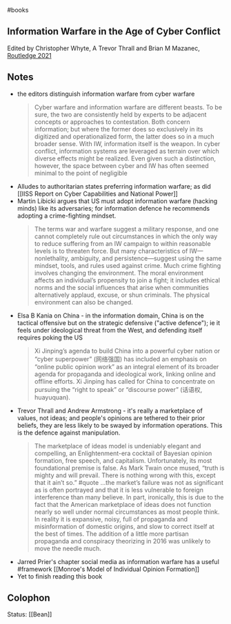  #books 

## Information Warfare in the Age of Cyber Conflict
Edited by Christopher Whyte, A Trevor Thrall and Brian M Mazanec, [Routledge 2021](https://www.routledge.com/Information-Warfare-in-the-Age-of-Cyber-Conflict/Whyte-Thrall-Mazanec/p/book/9781138600935)

## Notes
   - the editors distinguish information warfare from cyber warfare
	   > Cyber warfare and information warfare are different beasts. To be sure, the two are consistently held by experts to be adjacent concepts or approaches to contestation. Both concern information; but where the former does so exclusively in its digitized and operationalized form, the latter does so in a much broader sense. With IW, information itself is the weapon. In cyber conflict, information systems are leveraged as terrain over which diverse effects might be realized. Even given such a distinction, however, the space between cyber and IW has often seemed minimal to the point of negligible
  - Alludes to authoritarian states preferring information warfare; as did [[IISS Report on Cyber Capabilities and National Power]]
  - Martin Libicki argues that US must adopt information warfare (hacking minds) like its adversaries; for information defence he recommends adopting a crime-fighting mindset. 
 	 > The terms war and warfare suggest a military response, and one cannot completely rule out circumstances in which the only way to reduce suffering from an IW campaign to within reasonable levels is to threaten force. But many characteristics of IW—nonlethality, ambiguity, and persistence—suggest using the same mindset, tools, and rules used against crime. Much crime fighting involves changing the environment. The moral environment affects an individual’s propensity to join a fight; it includes ethical norms and the social influences that arise when communities alternatively applaud, excuse, or shun criminals. The physical environment can also be changed.
  - Elsa B Kania on China - in the information domain, China is on the tactical offensive but on the strategic defensive ("active defence"); ie it feels under ideological threat from the West, and defending itself requires poking the US
  	>  Xi Jinping’s agenda to build China into a powerful cyber nation or “cyber superpower” (网络强国) has included an emphasis on “online public opinion work” as an integral element of its broader agenda for propaganda and ideological work, linking online and offline efforts. 
  	>   Xi Jinping has called for China to concentrate on pursuing the “right to speak” or “discourse power” (话语权, huayuquan). 
  - Trevor Thrall and Andrew Armstrong -  it's really a marketplace of values, not ideas; and people's opinions are tethered to their prior beliefs, they are less likely to be swayed by information operations. This is the defence against manipulation. 
	>The marketplace of ideas model is undeniably elegant and compelling, an Enlightenment-era cocktail of Bayesian opinion formation, free speech, and capitalism. Unfortunately, its most foundational premise is false. As Mark Twain once mused, “truth is mighty and will prevail. There is nothing wrong with this, except that it ain’t so.” #quote 
	>...the market’s failure was not as significant as is often portrayed and that it is less vulnerable to foreign interference than many believe. In part, ironically, this is due to the fact that the American marketplace of ideas does not function nearly so well under normal circumstances as most people think. In reality it is expansive, noisy, full of propaganda and misinformation of domestic origins, and slow to correct itself at the best of times. The addition of a little more partisan propaganda and conspiracy theorizing in 2016 was unlikely to move the needle much.
  - Jarred Prier's chapter social media as information warfare has a useful  #framework [[Monroe's Model of Individual Opinion Formation]]
 - Yet to finish reading this book

## Colophon
Status: [[Bean]]